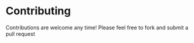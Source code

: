 # Contributing

Contributions are welcome any time! Please feel free to fork and submit a pull request
